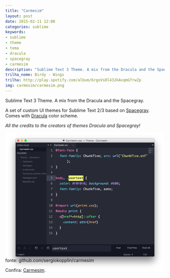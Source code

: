 ```yaml
---
title: "Carmesim"
layout: post
date: 2015-02-11 12:00
categories: sublime
keywords:
- sublime
- theme
- tema
- dracula
- spacegray
- carmesim
description: "Sublime Text 3 Theme. A mix from the Dracula and the Spacegray."
trilha_nome: Birdy - Wings
trilha: http://play.spotify.com/album/6rgoVsDl432kAvqmGfrwZp
img: carmesim/carmesim.png
---
```

Sublime Text 3 Theme. A mix from the Dracula and the Spacegray.

<!--more-->

A set of custom UI themes for Sublime Text 2/3 based on [Spacegray](https://github.com/kkga/spacegray). Comes with [Dracula](https://github.com/zenorocha/dracula-theme) color scheme.

*All the credits to the creators of themes Dracula and Spacegray!*

![image](/assets/images/carmesim/carmesim.png)

<p class="img-legenda" style="margin-top: -60px;">fonte: github.com/sergiokopplin/carmesim</p>

Confira: [Carmesim](https://packagecontrol.io/packages/Theme%20-%20Carmesim).
